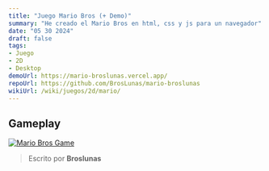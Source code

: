 ```yaml
---
title: "Juego Mario Bros (+ Demo)"
summary: "He creado el Mario Bros en html, css y js para un navegador"
date: "05 30 2024"
draft: false
tags:
- Juego
- 2D
- Desktop
demoUrl: https://mario-broslunas.vercel.app/
repoUrl: https://github.com/BrosLunas/mario-broslunas
wikiUrl: /wiki/juegos/2d/mario/
---
```


## Gameplay
[![Mario Bros Game](/img/games/mario.png)](/video/gameplay/mario.mp4)

> Escrito por **Broslunas**